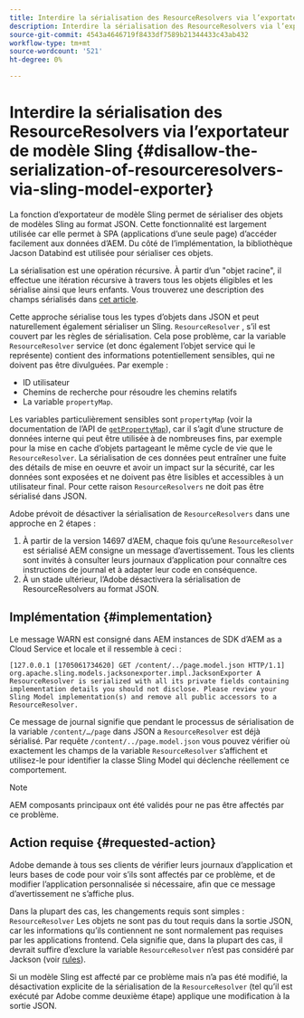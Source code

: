 ```yaml
---
title: Interdire la sérialisation des ResourceResolvers via l’exportateur de modèle Sling
description: Interdire la sérialisation des ResourceResolvers via l’exportateur de modèle Sling
source-git-commit: 4543a4646719f8433df7589b21344433c43ab432
workflow-type: tm+mt
source-wordcount: '521'
ht-degree: 0%

---
```



# Interdire la sérialisation des ResourceResolvers via l’exportateur de modèle Sling {#disallow-the-serialization-of-resourceresolvers-via-sling-model-exporter}

La fonction d’exportateur de modèle Sling permet de sérialiser des objets de modèles Sling au format JSON. Cette fonctionnalité est largement utilisée car elle permet à SPA (applications d’une seule page) d’accéder facilement aux données d’AEM. Du côté de l’implémentation, la bibliothèque Jacson Databind est utilisée pour sérialiser ces objets.

La sérialisation est une opération récursive. À partir d’un &quot;objet racine&quot;, il effectue une itération récursive à travers tous les objets éligibles et les sérialise ainsi que leurs enfants. Vous trouverez une description des champs sérialisés dans [cet article](https://www.baeldung.com/jackson-field-serializable-deserializable-or-not).

Cette approche sérialise tous les types d’objets dans JSON et peut naturellement également sérialiser un Sling. `ResourceResolver` , s’il est couvert par les règles de sérialisation. Cela pose problème, car la variable `ResourceResolver` service (et donc également l’objet service qui le représente) contient des informations potentiellement sensibles, qui ne doivent pas être divulguées. Par exemple :

* ID utilisateur
* Chemins de recherche pour résoudre les chemins relatifs
* La variable `propertyMap`.

Les variables particulièrement sensibles sont `propertyMap` (voir la documentation de l’API de [`getPropertyMap`](https://sling.apache.org/apidocs/sling12/org/apache/sling/api/resource/ResourceResolver.html#getPropertyMap--)), car il s’agit d’une structure de données interne qui peut être utilisée à de nombreuses fins, par exemple pour la mise en cache d’objets partageant le même cycle de vie que le `ResourceResolver`. La sérialisation de ces données peut entraîner une fuite des détails de mise en oeuvre et avoir un impact sur la sécurité, car les données sont exposées et ne doivent pas être lisibles et accessibles à un utilisateur final. Pour cette raison `ResourceResolvers` ne doit pas être sérialisé dans JSON.

Adobe prévoit de désactiver la sérialisation de `ResourceResolvers` dans une approche en 2 étapes :

1. À partir de la version 14697 d’AEM, chaque fois qu’une `ResourceResolver` est sérialisé AEM consigne un message d’avertissement. Tous les clients sont invités à consulter leurs journaux d’application pour connaître ces instructions de journal et à adapter leur code en conséquence.
1. À un stade ultérieur, l’Adobe désactivera la sérialisation de ResourceResolvers au format JSON.

## Implémentation {#implementation}

Le message WARN est consigné dans AEM instances de SDK d’AEM as a Cloud Service et locale et il ressemble à ceci :

```
[127.0.0.1 [1705061734620] GET /content/../page.model.json HTTP/1.1] org.apache.sling.models.jacksonexporter.impl.JacksonExporter A ResourceResolver is serialized with all its private fields containing implementation details you should not disclose. Please review your Sling Model implementation(s) and remove all public accessors to a ResourceResolver.
```

Ce message de journal signifie que pendant le processus de sérialisation de la variable `/content/…/page` dans JSON a `ResourceResolver` est déjà sérialisé. Par requête `/content/../page.model.json` vous pouvez vérifier où exactement les champs de la variable `ResourceResolver` s’affichent et utilisez-le pour identifier la classe Sling Model qui déclenche réellement ce comportement.


>[!NOTE]
>
>AEM composants principaux ont été validés pour ne pas être affectés par ce problème.

## Action requise {#requested-action}

Adobe demande à tous ses clients de vérifier leurs journaux d’application et leurs bases de code pour voir s’ils sont affectés par ce problème, et de modifier l’application personnalisée si nécessaire, afin que ce message d’avertissement ne s’affiche plus.

Dans la plupart des cas, les changements requis sont simples : `ResourceResolver` Les objets ne sont pas du tout requis dans la sortie JSON, car les informations qu’ils contiennent ne sont normalement pas requises par les applications frontend. Cela signifie que, dans la plupart des cas, il devrait suffire d’exclure la variable `ResourceResolver` n’est pas considéré par Jackson (voir [rules](https://www.baeldung.com/jackson-field-serializable-deserializable-or-not)).

Si un modèle Sling est affecté par ce problème mais n’a pas été modifié, la désactivation explicite de la sérialisation de la `ResourceResolver` (tel qu’il est exécuté par Adobe comme deuxième étape) applique une modification à la sortie JSON.



